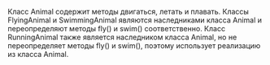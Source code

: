 Класс Animal содержит методы двигаться, летать и плавать. 
Классы FlyingAnimal и SwimmingAnimal являются наследниками класса Animal и переопределяют методы fly() и swim() соответственно. 
Класс RunningAnimal также является наследником класса Animal, но не переопределяет методы fly() и swim(), поэтому использует реализацию из класса Animal.